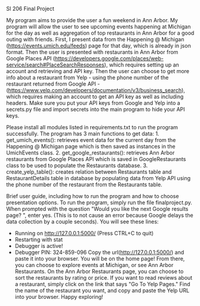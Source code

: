 SI 206 Final Project

My program aims to provide the user a fun weekend in Ann Arbor. My program will allow the user to see upcoming events happening at Michigan for the day as well as aggregation of top restaurants in Ann Arbor for a good outing with friends. First, I present data from the Happening @ Michigan (https://events.umich.edu/feeds) page for that day, which is already in json format. Then the user is presented with restaurants in Ann Arbor from Google Places API (https://developers.google.com/places/web-service/search#PlaceSearchResponses), which requires setting up an account and retrieving and API key. Then the user can choose to get more info about a restaurant from Yelp - using the phone number of the restaurant returned from Google API - (https://www.yelp.com/developers/documentation/v3/business_search), which requires making an account to get an API key as well as including headers. Make sure you put your API keys from Google and Yelp into a secrets.py file and import secrets into the main program to hide your API keys.

Please install all modules listed in requirements.txt to run the program successfully.
The program has 3 main functions to get data:
      1. get_umich_events(): retrieves event data for the current day from the Happening @ Michigan page which is then saved as instances in the UmichEvents class.
      2. get_google_restaurants(): retrieves Ann Arbor restaurants from Google Places API which is saved in GoogleRestaurants class to be used to populate the Restaurants database.
      3. create_yelp_table(): creates relation between Restaurants table and RestaurantDetails table in database by populating data from Yelp API using the phone number of the restaurant from the Restaurants table.

Brief user guide, including how to run the program and how to choose presentation options.
To run the program, simply run the file finalproject.py. When prompted with the question "Would you like the next Google results page? ", enter yes. (This is to not cause an error because Google delays the data collection by a couple seconds). You will see these lines:
  - Running on http://127.0.0.1:5000/ (Press CTRL+C to quit)
  - Restarting with stat
  - Debugger is active!
  - Debugger PIN: 324-859-096
Copy the url(http://127.0.0.1:5000/) and paste it into your browser. You will be on the home page! From there, you can choose to explore events at Michigan, or see Ann Arbor Restaurants. On the Ann Arbor Restaurants page, you can choose to sort the restaurants by rating or price. If you want to read reviews about a restaurant, simply click on the link that says "Go To Yelp Pages." Find the name of the restaurant you want, and copy and paste the Yelp URL into your browser.
Happy exploring!
